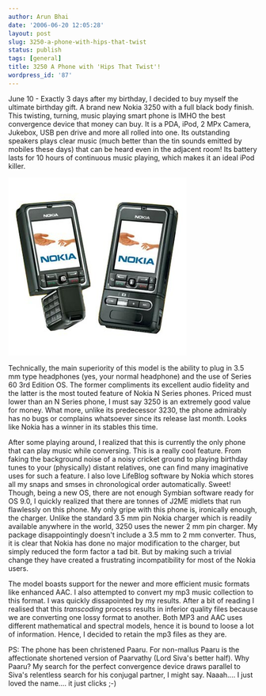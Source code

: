 ```yaml
---
author: Arun Bhai
date: '2006-06-20 12:05:28'
layout: post
slug: 3250-a-phone-with-hips-that-twist
status: publish
tags: [general]
title: 3250 A Phone with 'Hips That Twist'!
wordpress_id: '87'
---
```


June 10 - Exactly 3 days after my birthday, I decided to buy myself the ultimate birthday gift. A brand new Nokia 3250 with a full black body finish. This twisting, turning, music playing smart phone is IMHO the best convergence device that money can buy. It is a PDA, iPod, 2 MPx Camera, Jukebox, USB pen drive and more all rolled into one. Its outstanding speakers plays clear music (much better than the tin sounds emitted by mobiles these days) that can be heard even in the adjacent room! Its battery lasts for 10 hours of continuous music playing, which makes it an ideal iPod killer.

<img src="/blog/img/nokia_3250.jpg" alt="My Nokia 3250" class="centered" />

Technically, the main superiority of this model is the ability to plug in 3.5 mm type headphones (yes, your normal headphone) and the use of Series 60 3rd Edition OS. The former compliments its excellent audio fidelity and the latter is the most touted feature of Nokia N Series phones. Priced must lower than an N Series phone, I must say 3250 is an extremely good value for money. What more, unlike its predecessor 3230, the phone admirably has no bugs or complains whatsoever since its release last month. Looks like Nokia has a winner in its stables this time.

After some playing around, I realized that this is currently the only phone that can play music while conversing. This is a really cool feature. From faking the background noise of a noisy cricket ground to playing birthday tunes to your (physically) distant relatives, one can find many imaginative uses for such a feature. I also love LifeBlog software by Nokia which stores all my snaps and smses in chronological order automatically. Sweet! Though, being a new OS, there are not  enough Symbian software ready for OS 9.0, I quickly realized that there are tonnes of J2ME midlets that run flawlessly on this phone. My only gripe with this phone is, ironically enough, the charger. Unlike the standard 3.5 mm pin Nokia charger which is readily available anywhere in the world, 3250 uses the newer 2 mm pin charger. My package disappointingly doesn't include a 3.5 mm to 2 mm converter. Thus, it is clear that Nokia has done no major modification to the charger, but simply reduced the form factor a tad bit. But by making such a trivial change they have created a frustrating incompatibility for most of the Nokia users.

The model boasts support for the newer and more efficient music formats like enhanced AAC. I also attempted to convert my mp3 music collection to this format. I was quickly dissapointed by my results. After a bit of reading I realised that this *transcoding* process results in inferior quality files because we are converting one lossy format to another. Both MP3 and AAC uses different mathematical and spectral models, hence it is bound to loose a lot of information. Hence, I decided to retain the mp3 files as they are.

PS: The phone has been christened Paaru. For non-mallus Paaru is the affectionate shortened version of Paarvathy (Lord Siva's better half). Why Paaru? My search for the perfect convergence device draws parallel to Siva's relentless search for his conjugal partner, I might say. Naaah.... I just loved the name.... it just clicks ;-)<!--eb1045fd07bdb7d154d99973ed7db11a-->

